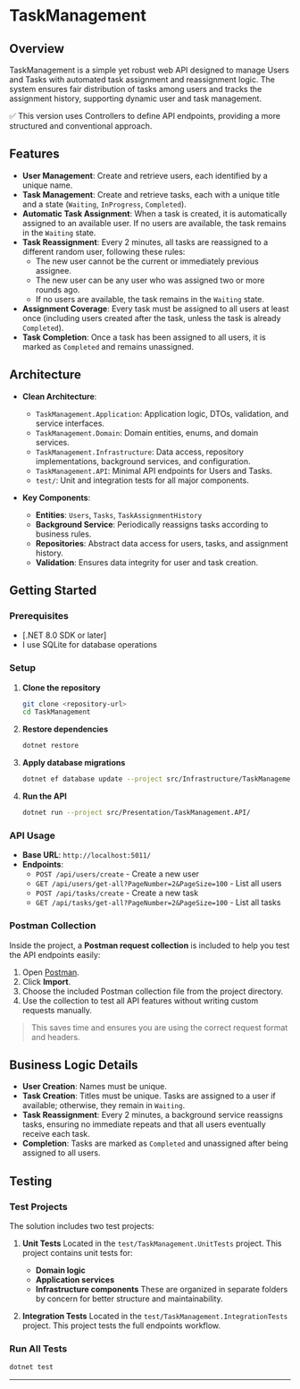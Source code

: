 # TaskManagement

## Overview

TaskManagement is a simple yet robust web API designed to manage Users and Tasks with automated task assignment and reassignment logic. The system ensures fair distribution of tasks among users and tracks the assignment history, supporting dynamic user and task management.

✅ This version uses Controllers to define API endpoints, providing a more structured and conventional approach.
## Features

* **User Management**: Create and retrieve users, each identified by a unique name.
* **Task Management**: Create and retrieve tasks, each with a unique title and a state (`Waiting`, `InProgress`, `Completed`).
* **Automatic Task Assignment**: When a task is created, it is automatically assigned to an available user. If no users are available, the task remains in the `Waiting` state.
* **Task Reassignment**: Every 2 minutes, all tasks are reassigned to a different random user, following these rules:
  * The new user cannot be the current or immediately previous assignee.
  * The new user can be any user who was assigned two or more rounds ago.
  * If no users are available, the task remains in the `Waiting` state.
* **Assignment Coverage**: Every task must be assigned to all users at least once (including users created after the task, unless the task is already `Completed`).
* **Task Completion**: Once a task has been assigned to all users, it is marked as `Completed` and remains unassigned.

## Architecture

* **Clean Architecture**:

  * `TaskManagement.Application`: Application logic, DTOs, validation, and service interfaces.
  * `TaskManagement.Domain`: Domain entities, enums, and domain services.
  * `TaskManagement.Infrastructure`: Data access, repository implementations, background services, and configuration.
  * `TaskManagement.API`: Minimal API endpoints for Users and Tasks.
  * `test/`: Unit and integration tests for all major components.

* **Key Components**:

  * **Entities**: `Users`, `Tasks`, `TaskAssignmentHistory`
  * **Background Service**: Periodically reassigns tasks according to business rules.
  * **Repositories**: Abstract data access for users, tasks, and assignment history.
  * **Validation**: Ensures data integrity for user and task creation.

## Getting Started

### Prerequisites

* \[.NET 8.0 SDK or later]
* I use SQLite for database operations

### Setup

1. **Clone the repository**

   ```bash
   git clone <repository-url>
   cd TaskManagement
   ```
2. **Restore dependencies**

   ```bash
   dotnet restore
   ```
3. **Apply database migrations**

   ```bash
   dotnet ef database update --project src/Infrastructure/TaskManagement.Infrastructure/ --startup-project src/Presentation/TaskManagement.API/
   ```
4. **Run the API**

   ```bash
   dotnet run --project src/Presentation/TaskManagement.API/
   ```

### API Usage
- **Base URL**: `http://localhost:5011/`
- **Endpoints**:
  - `POST /api/users/create` - Create a new user
  - `GET /api/users/get-all?PageNumber=2&PageSize=100` - List all users
  - `POST /api/tasks/create` - Create a new task
  - `GET /api/tasks/get-all?PageNumber=2&PageSize=100` - List all tasks

### Postman Collection

Inside the project, a **Postman request collection** is included to help you test the API endpoints easily:

1. Open [Postman](https://www.postman.com/).
2. Click **Import**.
3. Choose the included Postman collection file from the project directory.
4. Use the collection to test all API features without writing custom requests manually.

> This saves time and ensures you are using the correct request format and headers.

## Business Logic Details

* **User Creation**: Names must be unique.
* **Task Creation**: Titles must be unique. Tasks are assigned to a user if available; otherwise, they remain in `Waiting`.
* **Task Reassignment**: Every 2 minutes, a background service reassigns tasks, ensuring no immediate repeats and that all users eventually receive each task.
* **Completion**: Tasks are marked as `Completed` and unassigned after being assigned to all users.

## Testing

### Test Projects

The solution includes two test projects:

1. **Unit Tests**
   Located in the `test/TaskManagement.UnitTests` project.
   This project contains unit tests for:

   * **Domain logic**
   * **Application services**
   * **Infrastructure components**
     These are organized in separate folders by concern for better structure and maintainability.

2. **Integration Tests**
   Located in the `test/TaskManagement.IntegrationTests` project.
   This project tests the full endpoints workflow.

### Run All Tests

```bash
dotnet test
```
---
